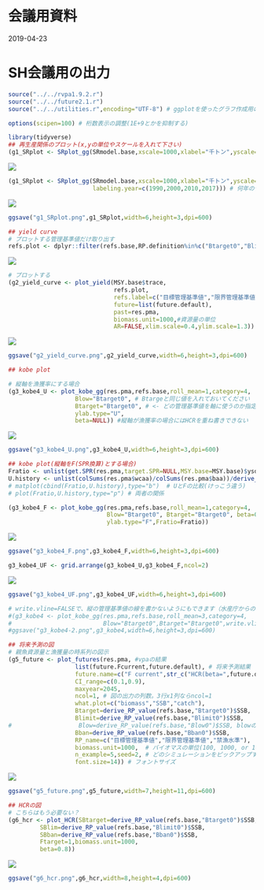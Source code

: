 会議用資料
================
2019-04-23

# SH会議用の出力

``` r
source("../../rvpa1.9.2.r")
source("../../future2.1.r")
source("../../utilities.r",encoding="UTF-8") # ggplotを使ったグラフ作成用の関数

options(scipen=100) # 桁数表示の調整(1E+9とかを抑制する)

library(tidyverse)
## 再生産関係のプロット(x,yの単位やスケールを入れて下さい)
(g1_SRplot <- SRplot_gg(SRmodel.base,xscale=1000,xlabel="千トン",yscale=1,ylabel="尾"))
```

![](3make_SHreport_files/figure-gfm/unnamed-chunk-2-1.png)<!-- -->

``` r
(g1_SRplot <- SRplot_gg(SRmodel.base,xscale=1000,xlabel="千トン",yscale=1,ylabel="尾",
                        labeling.year=c(1990,2000,2010,2017))) # 何年のデータにラベルを入れるか指定もできる
```

![](3make_SHreport_files/figure-gfm/unnamed-chunk-2-2.png)<!-- -->

``` r
ggsave("g1_SRplot.png",g1_SRplot,width=6,height=3,dpi=600)

## yield curve
# プロットする管理基準値だけ取り出す
refs.plot <- dplyr::filter(refs.base,RP.definition%in%c("Btarget0","Blimit0","Bban0"))
```

![](3make_SHreport_files/figure-gfm/unnamed-chunk-2-3.png)<!-- -->

``` r
# プロットする
(g2_yield_curve <- plot_yield(MSY.base$trace,
                              refs.plot,
                              refs.label=c("目標管理基準値","限界管理基準値","禁漁水準"),
                              future=list(future.default),
                              past=res.pma,
                              biomass.unit=1000,#資源量の単位
                              AR=FALSE,xlim.scale=0.4,ylim.scale=1.3))
```

![](3make_SHreport_files/figure-gfm/unnamed-chunk-2-4.png)<!-- -->

``` r
ggsave("g2_yield_curve.png",g2_yield_curve,width=6,height=3,dpi=600)

## kobe plot

# 縦軸を漁獲率にする場合
(g3_kobe4_U <- plot_kobe_gg(res.pma,refs.base,roll_mean=1,category=4,
                   Blow="Btarget0", # Btargeと同じ値を入れておいてください
                   Btarget="Btarget0", # <- どの管理基準値を軸に使うのか指定。指定しなければ"0"マークがついた管理基準値が使われます
                   ylab.type="U",
                   beta=NULL)) #縦軸が漁獲率の場合にはHCRを重ね書きできない
```

![](3make_SHreport_files/figure-gfm/unnamed-chunk-2-5.png)<!-- -->

``` r
ggsave("g3_kobe4_U.png",g3_kobe4_U,width=6,height=3,dpi=600)

## kobe plot(縦軸をF(SPR換算)とする場合)
Fratio <- unlist(get.SPR(res.pma,target.SPR=NULL,MSY.base=MSY.base)$ysdata["F/Ftarget"])
U.history <- unlist(colSums(res.pma$wcaa)/colSums(res.pma$baa))/derive_RP_value(MSY.base$summary_tb,"Btarget0")$U
# matplot(cbind(Fratio,U.history),type="b")  # UとFの比較(けっこう違う)
# plot(Fratio,U.history,type="p") # 両者の関係

(g3_kobe4_F <- plot_kobe_gg(res.pma,refs.base,roll_mean=1,category=4,
                            Blow="Btarget0", Btarget="Btarget0", beta=0.8,
                            ylab.type="F",Fratio=Fratio))
```

![](3make_SHreport_files/figure-gfm/unnamed-chunk-2-6.png)<!-- -->

``` r
ggsave("g3_kobe4_F.png",g3_kobe4_F,width=6,height=3,dpi=600)

g3_kobe4_UF <- grid.arrange(g3_kobe4_U,g3_kobe4_F,ncol=2)
```

![](3make_SHreport_files/figure-gfm/unnamed-chunk-2-7.png)<!-- -->

``` r
ggsave("g3_kobe4_UF.png",g3_kobe4_UF,width=6,height=3,dpi=600)

# write.vline=FALSEで、縦の管理基準値の線を書かないようにもできます（水産庁からの要望？）
#(g3_kobe4 <- plot_kobe_gg(res.pma,refs.base,roll_mean=3,category=4,
#                          Blow="Btarget0",Btarget="Btarget0",write.vline=FALSE))
#ggsave("g3_kobe4-2.png",g3_kobe4,width=6,height=3,dpi=600)

## 将来予測の図
# 親魚資源量と漁獲量の時系列の図示
(g5_future <- plot_futures(res.pma, #vpaの結果
                   list(future.Fcurrent,future.default), # 将来予測結果
                   future.name=c("F current",str_c("HCR(beta=",future.default$input$HCR$beta,")")),
                   CI_range=c(0.1,0.9),
                   maxyear=2045,
                   ncol=1, # 図の出力の列数。3行x1列ならncol=1
                   what.plot=c("biomass","SSB","catch"),
                   Btarget=derive_RP_value(refs.base,"Btarget0")$SSB,
                   Blimit=derive_RP_value(refs.base,"Blimit0")$SSB,
#                   Blow=derive_RP_value(refs.base,"Blow0")$SSB, blowのオプションは削除
                   Bban=derive_RP_value(refs.base,"Bban0")$SSB,
                   RP_name=c("目標管理基準値","限界管理基準値","禁漁水準"),
                   biomass.unit=1000,  # バイオマスの単位(100, 1000, or 10000トン)
                   n_example=5,seed=2, # どのシミュレーションをピックアップするかはseedの値を変えて調整してください
                   font.size=14)) # フォントサイズ
```

![](3make_SHreport_files/figure-gfm/unnamed-chunk-2-8.png)<!-- -->

``` r
ggsave("g5_future.png",g5_future,width=7,height=11,dpi=600)

## HCRの図
# こちらはもう必要ない？
(g6_hcr <- plot_HCR(SBtarget=derive_RP_value(refs.base,"Btarget0")$SSB,
         SBlim=derive_RP_value(refs.base,"Blimit0")$SSB,
         SBban=derive_RP_value(refs.base,"Bban0")$SSB,
         Ftarget=1,biomass.unit=1000,
         beta=0.8))
```

![](3make_SHreport_files/figure-gfm/unnamed-chunk-2-9.png)<!-- -->

``` r
ggsave("g6_hcr.png",g6_hcr,width=8,height=4,dpi=600)
```
